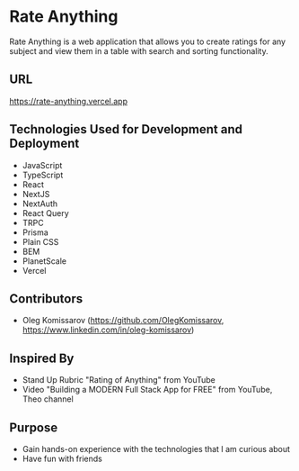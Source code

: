 Rate Anything
=============

Rate Anything is a web application that allows you to create ratings for any subject and view them in a table with search and sorting functionality.

URL
---

<https://rate-anything.vercel.app>

Technologies Used for Development and Deployment
-----------------

-   JavaScript
-   TypeScript
-   React
-   NextJS
-   NextAuth
-   React Query
-   TRPC
-   Prisma
-   Plain CSS
-   BEM
-   PlanetScale
-   Vercel

Contributors
------------

- Oleg Komissarov (https://github.com/OlegKomissarov, https://www.linkedin.com/in/oleg-komissarov)

Inspired By
------------

- Stand Up Rubric "Rating of Anything" from YouTube
- Video "Building a MODERN Full Stack App for FREE" from YouTube, Theo channel

Purpose
------------

- Gain hands-on experience with the technologies that I am curious about
- Have fun with friends
